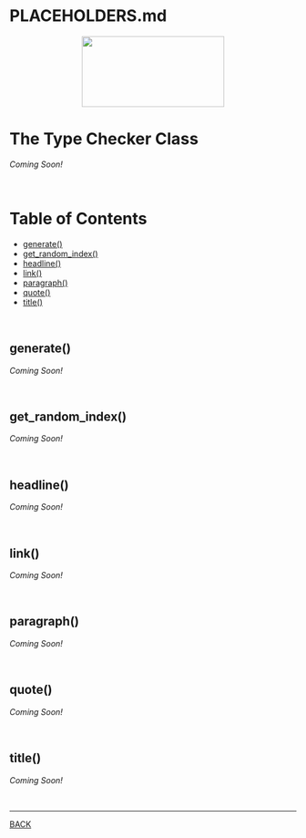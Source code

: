 # PLACEHOLDERS.md
<p align="center">
  <img width="250" height="124" src="https://user-images.githubusercontent.com/33532265/121102624-0ec55000-c7cc-11eb-8350-a0d59a2c0b46.png">
</p>



# The Type Checker Class

_Coming Soon!_

<br>



# Table of Contents

* [generate()](#generate)
* [get_random_index()](#get_random_index)
* [headline()](#headline)
* [link()](#link)
* [paragraph()](#paragraph)
* [quote()](#quote)
* [title()](#title)

<br>



## generate()

_Coming Soon!_



<br>



## get_random_index()

_Coming Soon!_



<br>



## headline()

_Coming Soon!_



<br>



## link()

_Coming Soon!_



<br>



## paragraph()

_Coming Soon!_



<br>



## quote()

_Coming Soon!_



<br>



## title()

_Coming Soon!_



<br>

---


[BACK](../README.md)
